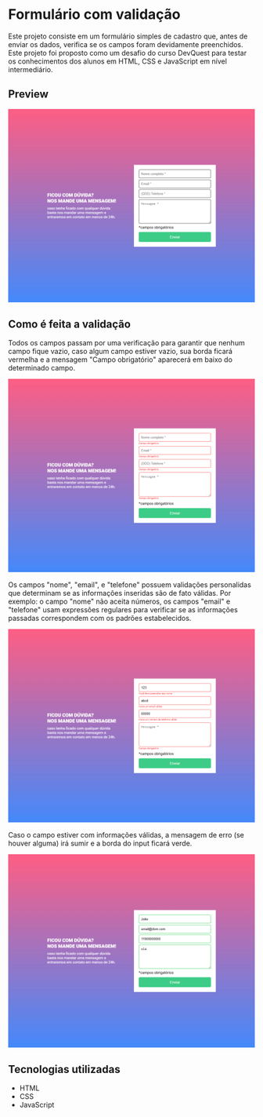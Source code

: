 # Formulário com validação
Este projeto consiste em um formulário simples de cadastro que, antes de enviar os dados, verifica se os campos foram devidamente preenchidos. Este projeto foi proposto como um desafio do curso DevQuest para testar os conhecimentos dos alunos em HTML, CSS e JavaScript em nível intermediário.

## Preview
![overview do projeto](/src/design/design-overview.png)

##  Como é feita a validação
Todos os campos passam por uma verificação para garantir que nenhum campo fique vazio, caso algum campo estiver vazio, sua borda ficará vermelha e a mensagem "Campo obrigatório" aparecerá em baixo do determinado campo.

![Erro de campos vazios](/src/design/empty-field-error.png) 

Os campos "nome", "email", e "telefone" possuem validações personalidas que determinam se as informações inseridas são de fato válidas. Por exemplo: o campo "nome" não aceita números, os campos "email" e "telefone" usam expressões regulares para verificar se as informações passadas correspondem com os padrões estabelecidos.

![Erros individuais de cada campo](/src/design/individual-field-error.png)

Caso o campo estiver com informações válidas, a mensagem de erro (se houver alguma) irá sumir e a borda do input ficará verde.

![Campos válidos](/src/design/success-green-borders.png)

## Tecnologias utilizadas
- HTML
- CSS
- JavaScript
